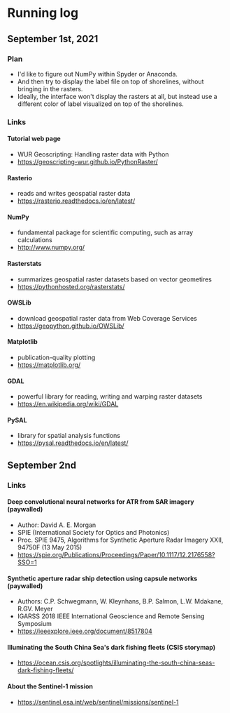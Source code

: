 # Running log
## September 1st, 2021

### Plan
- I'd like to figure out NumPy within Spyder or Anaconda.
- And then try to display the label file on top of shorelines, without bringing in the rasters.
- Ideally, the interface won't display the rasters at all, but instead use a different color of label visualized on top of the shorelines.

### Links
#### Tutorial web page
- WUR Geoscripting: Handling raster data with Python
- https://geoscripting-wur.github.io/PythonRaster/

#### Rasterio
 - reads and writes geospatial raster data
 - https://rasterio.readthedocs.io/en/latest/

#### NumPy
 - fundamental package for scientific computing, such as array calculations
 - http://www.numpy.org/

#### Rasterstats
 - summarizes geospatial raster datasets based on vector geometires
 - https://pythonhosted.org/rasterstats/

#### OWSLib
 - download geospatial raster data from Web Coverage Services
 - https://geopython.github.io/OWSLib/

#### Matplotlib
 - publication-quality plotting
 - https://matplotlib.org/

#### GDAL
 - powerful library for reading, writing and warping raster datasets
 - https://en.wikipedia.org/wiki/GDAL

#### PySAL
 - library for spatial analysis functions
 - https://pysal.readthedocs.io/en/latest/

## September 2nd

### Links

#### Deep convolutional neural networks for ATR from SAR imagery (paywalled)
- Author: David A. E. Morgan
- SPIE (International Society for Optics and Photonics)
- Proc. SPIE 9475, Algorithms for Synthetic Aperture Radar Imagery XXII, 94750F (13 May 2015)
- https://spie.org/Publications/Proceedings/Paper/10.1117/12.2176558?SSO=1

#### Synthetic aperture radar ship detection using capsule networks (paywalled)
- Authors: C.P. Schwegmann, W. Kleynhans, B.P. Salmon, L.W. Mdakane, R.GV. Meyer
- IGARSS 2018 IEEE International Geoscience and Remote Sensing Symposium
- https://ieeexplore.ieee.org/document/8517804

#### Illuminating the South China Sea's dark fishing fleets (CSIS storymap)
- https://ocean.csis.org/spotlights/illuminating-the-south-china-seas-dark-fishing-fleets/

#### About the Sentinel-1 mission
- https://sentinel.esa.int/web/sentinel/missions/sentinel-1